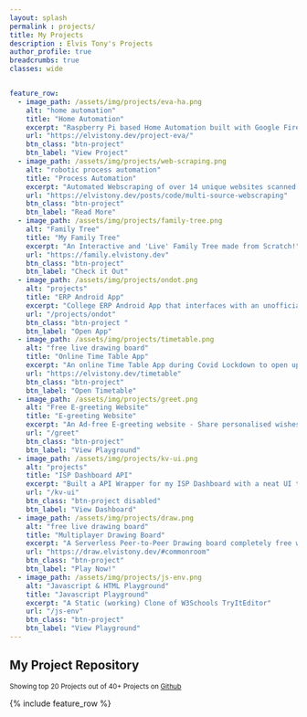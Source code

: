 ```yaml
---
layout: splash
permalink : projects/
title: My Projects
description : Elvis Tony's Projects
author_profile: true
breadcrumbs: true
classes: wide


feature_row:
  - image_path: /assets/img/projects/eva-ha.png
    alt: "home automation"
    title: "Home Automation"
    excerpt: "Raspberry Pi based Home Automation built with Google Firebase and Python + Flask"
    url: "https://elvistony.dev/project-eva/"
    btn_class: "btn-project"
    btn_label: "View Project"
  - image_path: /assets/img/projects/web-scraping.png
    alt: "robotic process automation"
    title: "Process Automation"
    excerpt: "Automated Webscraping of over 14 unique websites scanned daily."
    url: "https://elvistony.dev/posts/code/multi-source-webscraping"
    btn_class: "btn-project"
    btn_label: "Read More"
  - image_path: /assets/img/projects/family-tree.png
    alt: "Family Tree"
    title: "My Family Tree"
    excerpt: "An Interactive and 'Live' Family Tree made from Scratch!"
    url: "https://family.elvistony.dev"
    btn_class: "btn-project"
    btn_label: "Check it Out"
  - image_path: /assets/img/projects/ondot.png
    alt: "projects"
    title: "ERP Android App"
    excerpt: "College ERP Android App that interfaces with an unofficial API to the College ERP and provides insights about attendance."
    url: "/projects/ondot"
    btn_class: "btn-project "
    btn_label: "Open App"
  - image_path: /assets/img/projects/timetable.png
    alt: "free live drawing board"
    title: "Online Time Table App"
    excerpt: "An online Time Table App during Covid Lockdown to open up Google Classroom links easily."
    url: "https://elvistony.dev/timetable"
    btn_class: "btn-project"
    btn_label: "Open Timetable"
  - image_path: /assets/img/projects/greet.png
    alt: "Free E-greeting Website"
    title: "E-greeting Website"
    excerpt: "An Ad-free E-greeting website - Share personalised wishes to your loved ones!"
    url: "/greet"
    btn_class: "btn-project"
    btn_label: "View Playground"
  - image_path: /assets/img/projects/kv-ui.png
    alt: "projects"
    title: "ISP Dashboard API"
    excerpt: "Built a API Wrapper for my ISP Dashboard with a neat UI too!"
    url: "/kv-ui"
    btn_class: "btn-project disabled"
    btn_label: "View Dashboard"
  - image_path: /assets/img/projects/draw.png
    alt: "free live drawing board"
    title: "Multiplayer Drawing Board"
    excerpt: "A Serverless Peer-to-Peer Drawing board completely free with Private Rooms!"
    url: "https://draw.elvistony.dev/#commonroom"
    btn_class: "btn-project"
    btn_label: "Play Now!"
  - image_path: /assets/img/projects/js-env.png
    alt: "Javascript & HTML Playground"
    title: "Javascript Playground"
    excerpt: "A Static (working) Clone of W3Schools TryItEditor"
    url: "/js-env"
    btn_class: "btn-project"
    btn_label: "View Playground"
---
```


## My Project Repository
<small>Showing top 20 Projects out of 40+ Projects on [Github](https://github.elvistony.dev)</small>

{% include feature_row %}


<!-- 
### [Bachelors Degree Project] - EVA | Intuitive ML based Home Automation
_Project EVA is a simple yet intuitive implementation of the conventional Smart home with a few perks!_
<div class="text-right">
    <a href="https://elvistony.dev/project-eva/" class="btn--info btn">Check it out</a>
</div>
<hr>

### [Corporate] - Multi Source Webscraping
_Webscraping over 15 websites and collocating the information into an excel file!_
<div class="text-right">
    <a href="https://elvistony.dev/posts/code/multi-source-webscraping" class="btn--info btn">Check it out</a>
</div>
<hr>


### Family Tree
_(Dev) Checkout our family relation network graphically!_
<div class="text-right">
    <a href="https://elvistony.github.io/family-tree" class="btn--info btn">Check it out</a>
</div>
<hr>

### Keralavision ISP Dashboard
_View your Keralavision stats easily with this light Dashboard_
<div class="text-right">
    <a href="https://elvistony.dev/kv-ui/" class="btn--info btn">Check it out</a>
</div>
<hr>

### Keralavision ISP API
_Fetch your keralavision ISP stats easily_
<div class="text-right">
    <a href="#" class="btn--info btn">(Hidden)</a>
</div>
<hr>

### Jio-Pyserver
_Watch Jio TV anywhere on your home network! (Requires a genuine Jio Account)_
<div class="text-right">
    <a href="https://github.com/elvistony/jio-pyserver/" class="btn--info btn">(Hidden)</a>
</div>
<hr>

### OnDot - Vidya ERP - Android App
_Keep track of your college attendance and much more!_
<div class="text-right">
    <a href="/projects/ondot/" class="btn--warning btn">Check it Out</a>
</div>
<hr>

### Draw @ draw.elvistony.dev
_Draw N' Share your strokes Live using P2P connections!_
<div class="text-right">
    <a href="/board-io/" class="btn--success btn">Check it Out</a>
</div>
<hr>

### HTML | Javascript
_A Simple HTML | Javascript Playground with Dark Mode and Offline mode!_
<div class="text-right">
    <a href="/js-env/" class="btn--danger btn">Check it Out</a>
</div>
<hr>

### Class Timetable
_Keep you and your class up-to-date with a simple Timetable that is Google-Form Controlled!_
<div class="text-right">
    <a href="/posts/code/host-your-own-timetable/" class="btn--warning btn">Host your Own!</a>
    <a href="/time-table/" class="btn--success btn">Check it Out</a>
</div>
<hr>


### E-Greeting Site
_Send your greetings to your loved ones with this simple E-Greeting Card,_
<div class="text-right">
    <a href="/greet/" class="btn--warning btn">Check it Out</a>
</div>
<hr>

### PDF to XLSX Converter
_Convert **KTU Result PDF** to an editable Branch-wise XLSX Document_
<div class="text-right">
    <a href="https://github.com/elvistony/resultPdfToXLSX" class="btn--danger btn">Check it Out</a>
</div>
<hr> -->
